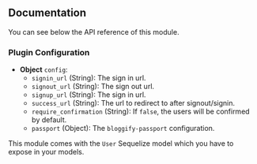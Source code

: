 ## Documentation

You can see below the API reference of this module.

### Plugin Configuration

- **Object** `config`:
  - `signin_url` (String): The sign in url.
  - `signout_url` (String): The sign out url.
  - `signup_url` (String): The sign in url.
  - `success_url` (String): The url to redirect to after signout/signin.
  - `require_confirmation` (String): If `false`, the users will be confirmed by default.
  - `passport` (Object): The `bloggify-passport` configuration.

This module comes with the `User` Sequelize model which you have to expose in your models.

